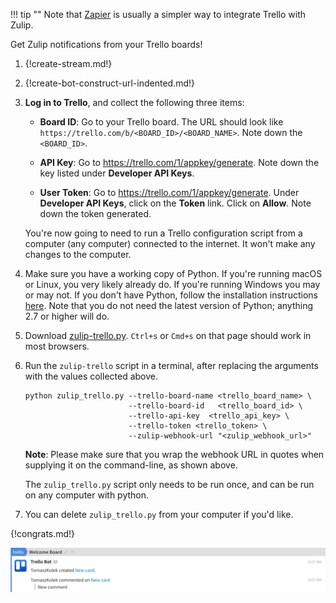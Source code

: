 !!! tip ""
    Note that [Zapier][1] is usually a simpler way to
    integrate Trello with Zulip.

Get Zulip notifications from your Trello boards!

[1]: ./zapier

1. {!create-stream.md!}

1. {!create-bot-construct-url-indented.md!}

1. **Log in to Trello**, and collect the following three items:

    * **Board ID**: Go to your Trello board. The URL should look like
      `https://trello.com/b/<BOARD_ID>/<BOARD_NAME>`. Note down the
      `<BOARD_ID>`.

    * **API Key**: Go to <https://trello.com/1/appkey/generate>. Note down the
      key listed under **Developer API Keys**.

    * **User Token**: Go to <https://trello.com/1/appkey/generate>. Under
      **Developer API Keys**, click on the **Token** link. Click on **Allow**.
      Note down the token generated.

    You're now going to need to run a Trello configuration script from a
    computer (any computer) connected to the internet. It won't make any
    changes to the computer.

1.  Make sure you have a working copy of Python. If you're running
    macOS or Linux, you very likely already do. If you're running
    Windows you may or may not.  If you don't have Python, follow the
    installation instructions
    [here](https://realpython.com/installing-python/). Note that you
    do not need the latest version of Python; anything 2.7 or higher
    will do.

1. Download [zulip-trello.py][2]. `Ctrl+s` or `Cmd+s` on that page should
   work in most browsers.

1. Run the `zulip-trello` script in a terminal, after replacing the
   arguments with the values collected above.

    ```
    python zulip_trello.py --trello-board-name <trello_board_name> \
                           --trello-board-id   <trello_board_id> \
                           --trello-api-key  <trello_api_key> \
                           --trello-token <trello_token> \
                           --zulip-webhook-url "<zulip_webhook_url>"
    ```

    **Note**: Please make sure that you wrap the webhook URL in quotes
    when supplying it on the command-line, as shown above.

    The `zulip_trello.py` script only needs to be run once, and can be run
    on any computer with python.

1. You can delete `zulip_trello.py` from your computer if you'd like.

[2]: https://raw.githubusercontent.com/zulip/python-zulip-api/master/zulip/integrations/trello/zulip_trello.py

{!congrats.md!}

![](/static/images/integrations/trello/001.png)

